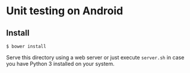 # Unit testing on Android

## Install

```
$ bower install
```

Serve this directory using a web server or just execute `server.sh` in case you have Python 3 installed on your system.
